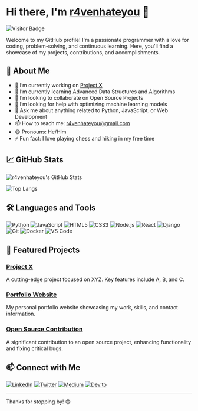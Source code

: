# Hi there, I'm [r4venhateyou](https://github.com/r4venhateyou) 👋

![Visitor Badge](https://visitor-badge.laobi.icu/badge?page_id=r4venhateyou.r4venhateyou)

Welcome to my GitHub profile! I'm a passionate programmer with a love for coding, problem-solving, and continuous learning. Here, you'll find a showcase of my projects, contributions, and accomplishments.

## 🚀 About Me

- 🔭 I’m currently working on [Project X](https://github.com/r4venhateyou/ProjectX)
- 🌱 I’m currently learning Advanced Data Structures and Algorithms
- 👯 I’m looking to collaborate on Open Source Projects
- 🤔 I’m looking for help with optimizing machine learning models
- 💬 Ask me about anything related to Python, JavaScript, or Web Development
- 📫 How to reach me: [r4venhateyou@gmail.com](mailto:r4venhateyou@gmail.com)
- 😄 Pronouns: He/Him
- ⚡ Fun fact: I love playing chess and hiking in my free time

## 📈 GitHub Stats

![r4venhateyou's GitHub Stats](https://github-readme-stats.vercel.app/api?username=r4venhateyou&show_icons=true&theme=dark&title_color=ffff00&icon_color=ffff00&text_color=ffffff&bg_color=0d1117)

![Top Langs](https://github-readme-stats.vercel.app/api/top-langs/?username=r4venhateyou&layout=compact&theme=dark&title_color=ffff00&icon_color=ffff00&text_color=ffffff&bg_color=0d1117)

## 🛠️ Languages and Tools

![Python](https://img.shields.io/badge/-Python-3776AB?style=flat&logo=Python&logoColor=white)
![JavaScript](https://img.shields.io/badge/-JavaScript-F7DF1E?style=flat&logo=JavaScript&logoColor=black)
![HTML5](https://img.shields.io/badge/-HTML5-E34F26?style=flat&logo=HTML5&logoColor=white)
![CSS3](https://img.shields.io/badge/-CSS3-1572B6?style=flat&logo=CSS3&logoColor=white)
![Node.js](https://img.shields.io/badge/-Node.js-339933?style=flat&logo=Node.js&logoColor=white)
![React](https://img.shields.io/badge/-React-61DAFB?style=flat&logo=React&logoColor=black)
![Django](https://img.shields.io/badge/-Django-092E20?style=flat&logo=Django&logoColor=white)
![Git](https://img.shields.io/badge/-Git-F05032?style=flat&logo=Git&logoColor=white)
![Docker](https://img.shields.io/badge/-Docker-2496ED?style=flat&logo=Docker&logoColor=white)
![VS Code](https://img.shields.io/badge/-VS%20Code-007ACC?style=flat&logo=Visual%20Studio%20Code&logoColor=white)

## 🌟 Featured Projects

### [Project X](https://github.com/r4venhateyou/ProjectX)
A cutting-edge project focused on XYZ. Key features include A, B, and C.

### [Portfolio Website](https://github.com/r4venhateyou/portfolio-website)
My personal portfolio website showcasing my work, skills, and contact information.

### [Open Source Contribution](https://github.com/opensource/project)
A significant contribution to an open source project, enhancing functionality and fixing critical bugs.

## 📫 Connect with Me

[![LinkedIn](https://img.shields.io/badge/-LinkedIn-0A66C2?style=flat&logo=LinkedIn&logoColor=white)](https://www.linkedin.com/in/r4venhateyou)
[![Twitter](https://img.shields.io/badge/-Twitter-1DA1F2?style=flat&logo=Twitter&logoColor=white)](https://twitter.com/r4venhateyou)
[![Medium](https://img.shields.io/badge/-Medium-000000?style=flat&logo=Medium&logoColor=white)](https://medium.com/@r4venhateyou)
[![Dev.to](https://img.shields.io/badge/-Dev.to-0A0A0A?style=flat&logo=dev.to&logoColor=white)](https://dev.to/r4venhateyou)

---

Thanks for stopping by! 😄
